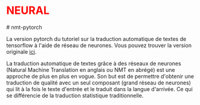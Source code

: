 <h1 style="color:rgb(255,0,0);"> NEURAL </h1>
# nmt-pytorch 


La version pytorch du tutoriel sur la traduction automatique de textes de tensorflow à l'aide de réseau de neurones. Vous pouvez trouver la version originale <a href="https://www.tensorflow.org/tutorials/text/nmt_with_attention">ici</a>.

La traduction automatique de textes grâce à des réseaux de neurones (Natural Machine Translation en anglais ou NMT en abrégé) est une approche de plus en plus en vogue. Son but est de permettre d'obtenir une traduction de qualité avec un seul composant (grand réseau de neurones) qui lit à la fois le texte d'entrée et le traduit dans la langue d'arrivée. Ce qui se différencie de la traduction statistique traditionnelle.
